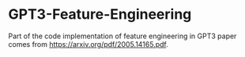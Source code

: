 # GPT3-Feature-Engineering

Part of the code implementation of feature engineering in GPT3 paper comes from https://arxiv.org/pdf/2005.14165.pdf.
